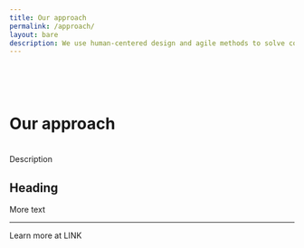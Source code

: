 ```yaml
---
title: Our approach
permalink: /approach/
layout: bare
description: We use human-centered design and agile methods to solve complex civic problems. 
---
```


<h1 style= "padding-top: 64px; padding-bottom: 18px;"> Our approach</h1>

Description

## Heading

More text

---

Learn more at LINK
